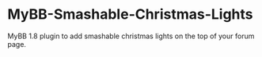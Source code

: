 # MyBB-Smashable-Christmas-Lights
MyBB 1.8 plugin to add smashable christmas lights on the top of your forum page.
